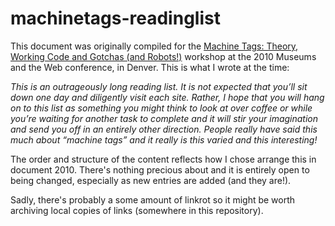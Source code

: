 machinetags-readinglist
==

This document was originally compiled for the [Machine Tags: Theory, Working Code and Gotchas (and Robots!)](http://aaronland.info/talks/mw10_machinetags/) workshop at the 2010 Museums and the Web conference, in Denver. This is what I wrote at the time:

_This is an outrageously long reading list. It is not expected that youʼll sit down one day and diligently visit each 
site. Rather, I hope that you will hang on to this list as something you might think to look at over coffee or while youʼre 
waiting for another task to complete and it will stir your imagination and send you off in an entirely other direction. People 
really have said this much about “machine tags” and it really is this varied and
this interesting!_ 

The order and structure of the content reflects how I chose arrange this in
document 2010. There's nothing precious about and it is entirely open to being
changed, especially as new entries are added (and they are!).

Sadly, there's probably a some amount of linkrot so it might be worth archiving
local copies of links (somewhere in this repository).
